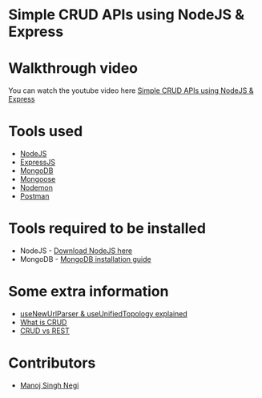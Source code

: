 Simple CRUD APIs using NodeJS & Express
=======================================

Walkthrough video 
=================

You can watch the youtube video here [Simple CRUD APIs using NodeJS & Express](https://youtu.be/-U8ssIQKJsY)

Tools used
==========

* [NodeJS](https://nodejs.org)
* [ExpressJS](https://github.com/expressjs/express)
* [MongoDB](https://www.mongodb.com/)
* [Mongoose](https://mongoosejs.com/)
* [Nodemon](https://www.npmjs.com/package/nodemon)
* [Postman](https://www.postman.com/downloads/)

Tools required to be installed
==============================

* NodeJS - [Download NodeJS here](https://nodejs.org/en/download/)
* MongoDB - [MongoDB installation guide](https://docs.mongodb.com/manual/installation/)

Some extra information
============================

* [useNewUrlParser & useUnifiedTopology explained](https://arunrajeevan.medium.com/understanding-mongoose-connection-options-2b6e73d96de1)
* [What is CRUD](https://www.codecademy.com/articles/what-is-crud)
* [CRUD vs REST](https://www.bmc.com/blogs/rest-vs-crud-whats-the-difference)

Contributors
============

* [Manoj Singh Negi](https://manojsinghnegi.com/)
